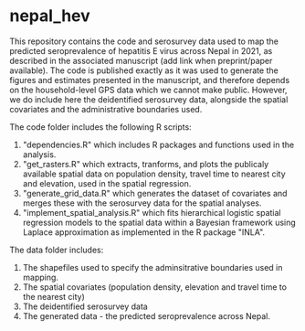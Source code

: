 # nepal_hev
This repository contains the code and serosurvey data used to map the predicted seroprevalence of hepatitis E virus across Nepal in 2021, as described in the associated manuscript (add link when preprint/paper available). The code is published exactly as it was used to generate the figures and estimates presented in the manuscript, and therefore depends on the household-level GPS data which we cannot make public. However, we do include here the deidentified serosurvey data, alongside the spatial covariates and the administrative boundaries used.

The code folder includes the following R scripts:
1. "dependencies.R" which includes R packages and functions used in the analysis.
2. "get_rasters.R" which extracts, tranforms, and plots the publicaly available spatial data on population density, travel time to nearest city and elevation, used in the spatial regression.
3. "generate_grid_data.R" which generates the dataset of covariates and merges these with the serosurvey data for the spatial analyses.
4. "implement_spatial_analysis.R" which fits hierarchical logistic spatial regression models to the spatial data within a Bayesian framework using Laplace approximation as implemented in the R package "INLA".

The data folder includes:
1. The shapefiles used to specify the adminsitrative boundaries used in mapping.
2. The spatial covariates (population density, elevation and travel time to the nearest city)
3. The deidentified serosurvey data
4. The generated data - the predicted seroprevalence across Nepal.
